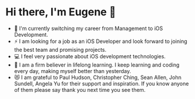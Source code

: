 # Hi there, I'm Eugene 👋 


- 🔭 I'm currently switching my career from Management to iOS Development.
- ⚡  I am looking for a job as an iOS Developer and look forward to joining the best team and promising projects.
- 💻 I feel very passionate about iOS development technologies.
- 📖 I am a firm believer in lifelong learning. I keep learning and coding every day, making myself better than yesterday.
- 😻  I am grateful to Paul Hudson, Christopher Ching, Sean Allen, John Sundell, Angela Yu for their support and inspiration. If you know anyone of them please say thank you next time you see them.  
